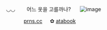 <div align = "center">

  
⠀⠀⠀◡◡⠀⠀⠀어느 옷을 고를까나?⠀⠀
![image](https://files.catbox.moe/smvmh0.gif) 

⠀⠀[prns.cc](https://pronouns.cc/@Snowcorpse)⠀⠀✿   [ atabook](https://aliceinborderlanddd.atabook.org/)⠀
